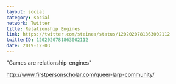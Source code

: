 ```yaml
---
layout: social
category: social
network: Twitter
title: Relationship Engines
link: https://twitter.com/steinea/status/1202020781863002112
twitterID: 1202020781863002112
date: 2019-12-03
---
```


"Games are relationship-engines"

<http://www.firstpersonscholar.com/queer-larp-community/>

